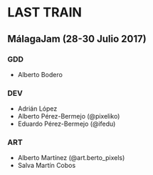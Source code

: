 # LAST TRAIN
## MálagaJam (28-30 Julio 2017)

### GDD
- Alberto Bodero

### DEV
- Adrián López
- Alberto Pérez-Bermejo (@pixeliko)
- Eduardo Pérez-Bermejo (@ifedu)

### ART
- Alberto Martínez (@art.berto_pixels)
- Salva Martín Cobos
